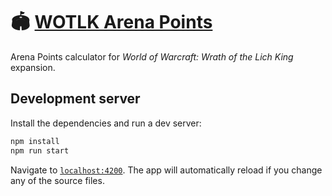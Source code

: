 # 🏟️ [WOTLK Arena Points](https://nicotakenotice.github.io/wotlk-arena-points/)
Arena Points calculator for _World of Warcraft: Wrath of the Lich King_ expansion.

## Development server
Install the dependencies and run a dev server:

```bash
npm install
npm run start
```

Navigate to [`localhost:4200`](http://localhost:4200). The app will automatically reload if you change any of the source files.
